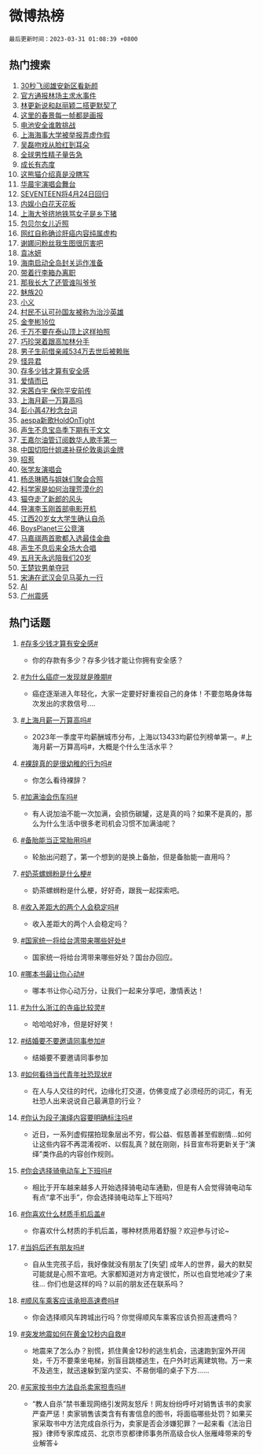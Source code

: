 # 微博热榜

`最后更新时间：2023-03-31 01:08:39 +0800`

## 热门搜索

1. [30秒飞阅雄安新区看新颜](https://m.weibo.cn/search?containerid=100103type%3D1%26t%3D10%26q%3D%2330%E7%A7%92%E9%A3%9E%E9%98%85%E9%9B%84%E5%AE%89%E6%96%B0%E5%8C%BA%E7%9C%8B%E6%96%B0%E9%A2%9C%23&stream_entry_id=51&isnewpage=1&extparam=seat%3D1%26c_type%3D51%26dgr%3D0%26pos%3D0%26filter_type%3Drealtimehot%26stream_entry_id%3D51%26cate%3D10103%26display_time%3D1680196117%26pre_seqid%3D168019611752001802149&luicode=10000011&lfid=106003type%253D25%2526t%253D3%2526disable_hot%253D1%2526filter_type%253Drealtimehot)
1. [官方通报林场主求水事件](https://m.weibo.cn/search?containerid=100103type%3D1%26t%3D10%26q%3D%23%E5%AE%98%E6%96%B9%E9%80%9A%E6%8A%A5%E6%9E%97%E5%9C%BA%E4%B8%BB%E6%B1%82%E6%B0%B4%E4%BA%8B%E4%BB%B6%23&stream_entry_id=31&isnewpage=1&extparam=seat%3D1%26filter_type%3Drealtimehot%26stream_entry_id%3D31%26realpos%3D1%26c_type%3D31%26q%3D%2523%25E5%25AE%2598%25E6%2596%25B9%25E9%2580%259A%25E6%258A%25A5%25E6%259E%2597%25E5%259C%25BA%25E4%25B8%25BB%25E6%25B1%2582%25E6%25B0%25B4%25E4%25BA%258B%25E4%25BB%25B6%2523%26dgr%3D0%26pos%3D0%26cate%3D5001%26lcate%3D5001%26band_rank%3D1%26flag%3D0%26display_time%3D1680196117%26pre_seqid%3D168019611752001802149&luicode=10000011&lfid=106003type%253D25%2526t%253D3%2526disable_hot%253D1%2526filter_type%253Drealtimehot)
1. [林更新说和赵丽颖二搭更默契了](https://m.weibo.cn/search?containerid=100103type%3D1%26t%3D10%26q%3D%23%E6%9E%97%E6%9B%B4%E6%96%B0%E8%AF%B4%E5%92%8C%E8%B5%B5%E4%B8%BD%E9%A2%96%E4%BA%8C%E6%90%AD%E6%9B%B4%E9%BB%98%E5%A5%91%E4%BA%86%23&stream_entry_id=31&isnewpage=1&extparam=seat%3D1%26filter_type%3Drealtimehot%26stream_entry_id%3D31%26realpos%3D2%26c_type%3D31%26q%3D%2523%25E6%259E%2597%25E6%259B%25B4%25E6%2596%25B0%25E8%25AF%25B4%25E5%2592%258C%25E8%25B5%25B5%25E4%25B8%25BD%25E9%25A2%2596%25E4%25BA%258C%25E6%2590%25AD%25E6%259B%25B4%25E9%25BB%2598%25E5%25A5%2591%25E4%25BA%2586%2523%26dgr%3D0%26pos%3D1%26cate%3D5001%26lcate%3D5001%26band_rank%3D2%26flag%3D1%26display_time%3D1680196117%26pre_seqid%3D168019611752001802149&luicode=10000011&lfid=106003type%253D25%2526t%253D3%2526disable_hot%253D1%2526filter_type%253Drealtimehot)
1. [这里的春景每一帧都是画报](https://m.weibo.cn/search?containerid=100103type%3D1%26t%3D10%26q%3D%23%E8%BF%99%E9%87%8C%E7%9A%84%E6%98%A5%E6%99%AF%E6%AF%8F%E4%B8%80%E5%B8%A7%E9%83%BD%E6%98%AF%E7%94%BB%E6%8A%A5%23&stream_entry_id=31&isnewpage=1&extparam=seat%3D1%26filter_type%3Drealtimehot%26stream_entry_id%3D31%26realpos%3D3%26c_type%3D31%26q%3D%2523%25E8%25BF%2599%25E9%2587%258C%25E7%259A%2584%25E6%2598%25A5%25E6%2599%25AF%25E6%25AF%258F%25E4%25B8%2580%25E5%25B8%25A7%25E9%2583%25BD%25E6%2598%25AF%25E7%2594%25BB%25E6%258A%25A5%2523%26dgr%3D0%26pos%3D2%26cate%3D5001%26lcate%3D5001%26band_rank%3D3%26flag%3D0%26display_time%3D1680196117%26pre_seqid%3D168019611752001802149&luicode=10000011&lfid=106003type%253D25%2526t%253D3%2526disable_hot%253D1%2526filter_type%253Drealtimehot)
1. [电池安全谁敢挑战](https://m.weibo.cn/search?containerid=100103type%3D1%26t%3D10%26q%3D%23%E7%94%B5%E6%B1%A0%E5%AE%89%E5%85%A8%E8%B0%81%E6%95%A2%E6%8C%91%E6%88%98%23&stream_entry_id=31&isnewpage=1&extparam=seat%3D1%26lcate%3D5001%26topic_ad%3D1%26filter_type%3Drealtimehot%26c_type%3D31%26q%3D%2523%25E7%2594%25B5%25E6%25B1%25A0%25E5%25AE%2589%25E5%2585%25A8%25E8%25B0%2581%25E6%2595%25A2%25E6%258C%2591%25E6%2588%2598%2523%26dgr%3D0%26pos%3D3%26band_rank%3D4%26cate%3D5001%26stream_entry_id%3D31%26adid%3D184538%26display_time%3D1680196117%26pre_seqid%3D168019611752001802149&luicode=10000011&lfid=106003type%253D25%2526t%253D3%2526disable_hot%253D1%2526filter_type%253Drealtimehot)
1. [上海海事大学被举报弄虚作假](https://m.weibo.cn/search?containerid=100103type%3D1%26t%3D10%26q%3D%23%E4%B8%8A%E6%B5%B7%E6%B5%B7%E4%BA%8B%E5%A4%A7%E5%AD%A6%E8%A2%AB%E4%B8%BE%E6%8A%A5%E5%BC%84%E8%99%9A%E4%BD%9C%E5%81%87%23&stream_entry_id=31&isnewpage=1&extparam=seat%3D1%26filter_type%3Drealtimehot%26stream_entry_id%3D31%26realpos%3D4%26c_type%3D31%26q%3D%2523%25E4%25B8%258A%25E6%25B5%25B7%25E6%25B5%25B7%25E4%25BA%258B%25E5%25A4%25A7%25E5%25AD%25A6%25E8%25A2%25AB%25E4%25B8%25BE%25E6%258A%25A5%25E5%25BC%2584%25E8%2599%259A%25E4%25BD%259C%25E5%2581%2587%2523%26dgr%3D0%26pos%3D4%26cate%3D5001%26lcate%3D5001%26band_rank%3D4%26flag%3D0%26display_time%3D1680196117%26pre_seqid%3D168019611752001802149&luicode=10000011&lfid=106003type%253D25%2526t%253D3%2526disable_hot%253D1%2526filter_type%253Drealtimehot)
1. [吴磊吻戏从脸红到耳朵](https://m.weibo.cn/search?containerid=100103type%3D1%26t%3D10%26q%3D%23%E5%90%B4%E7%A3%8A%E5%90%BB%E6%88%8F%E4%BB%8E%E8%84%B8%E7%BA%A2%E5%88%B0%E8%80%B3%E6%9C%B5%23&stream_entry_id=31&isnewpage=1&extparam=seat%3D1%26filter_type%3Drealtimehot%26stream_entry_id%3D31%26realpos%3D5%26c_type%3D31%26q%3D%2523%25E5%2590%25B4%25E7%25A3%258A%25E5%2590%25BB%25E6%2588%258F%25E4%25BB%258E%25E8%2584%25B8%25E7%25BA%25A2%25E5%2588%25B0%25E8%2580%25B3%25E6%259C%25B5%2523%26dgr%3D0%26pos%3D5%26cate%3D5001%26lcate%3D5001%26band_rank%3D5%26flag%3D16%26display_time%3D1680196117%26pre_seqid%3D168019611752001802149&luicode=10000011&lfid=106003type%253D25%2526t%253D3%2526disable_hot%253D1%2526filter_type%253Drealtimehot)
1. [全球男性精子量告急](https://m.weibo.cn/search?containerid=100103type%3D1%26t%3D10%26q%3D%23%E5%85%A8%E7%90%83%E7%94%B7%E6%80%A7%E7%B2%BE%E5%AD%90%E9%87%8F%E5%91%8A%E6%80%A5%23&stream_entry_id=31&isnewpage=1&extparam=seat%3D1%26filter_type%3Drealtimehot%26stream_entry_id%3D31%26realpos%3D6%26c_type%3D31%26q%3D%2523%25E5%2585%25A8%25E7%2590%2583%25E7%2594%25B7%25E6%2580%25A7%25E7%25B2%25BE%25E5%25AD%2590%25E9%2587%258F%25E5%2591%258A%25E6%2580%25A5%2523%26dgr%3D0%26pos%3D6%26cate%3D5001%26lcate%3D5001%26band_rank%3D6%26flag%3D0%26display_time%3D1680196117%26pre_seqid%3D168019611752001802149&luicode=10000011&lfid=106003type%253D25%2526t%253D3%2526disable_hot%253D1%2526filter_type%253Drealtimehot)
1. [成长有态度](https://m.weibo.cn/search?containerid=100103type%3D1%26t%3D10%26q%3D%23%E6%88%90%E9%95%BF%E6%9C%89%E6%80%81%E5%BA%A6%23&stream_entry_id=31&isnewpage=1&extparam=seat%3D1%26lcate%3D5001%26filter_type%3Drealtimehot%26c_type%3D31%26q%3D%2523%25E6%2588%2590%25E9%2595%25BF%25E6%259C%2589%25E6%2580%2581%25E5%25BA%25A6%2523%26dgr%3D0%26pos%3D7%26band_rank%3D7%26cate%3D5001%26stream_entry_id%3D31%26adid%3D184195%26display_time%3D1680196117%26pre_seqid%3D168019611752001802149&luicode=10000011&lfid=106003type%253D25%2526t%253D3%2526disable_hot%253D1%2526filter_type%253Drealtimehot)
1. [这熊猫介绍真是没瞎写](https://m.weibo.cn/search?containerid=100103type%3D1%26t%3D10%26q%3D%23%E8%BF%99%E7%86%8A%E7%8C%AB%E4%BB%8B%E7%BB%8D%E7%9C%9F%E6%98%AF%E6%B2%A1%E7%9E%8E%E5%86%99%23&stream_entry_id=31&isnewpage=1&extparam=seat%3D1%26filter_type%3Drealtimehot%26stream_entry_id%3D31%26realpos%3D7%26c_type%3D31%26q%3D%2523%25E8%25BF%2599%25E7%2586%258A%25E7%258C%25AB%25E4%25BB%258B%25E7%25BB%258D%25E7%259C%259F%25E6%2598%25AF%25E6%25B2%25A1%25E7%259E%258E%25E5%2586%2599%2523%26dgr%3D0%26pos%3D8%26cate%3D5001%26lcate%3D5001%26band_rank%3D7%26flag%3D1%26display_time%3D1680196117%26pre_seqid%3D168019611752001802149&luicode=10000011&lfid=106003type%253D25%2526t%253D3%2526disable_hot%253D1%2526filter_type%253Drealtimehot)
1. [华晨宇演唱会舞台](https://m.weibo.cn/search?containerid=100103type%3D1%26t%3D10%26q%3D%23%E5%8D%8E%E6%99%A8%E5%AE%87%E6%BC%94%E5%94%B1%E4%BC%9A%E8%88%9E%E5%8F%B0%23&stream_entry_id=31&isnewpage=1&extparam=seat%3D1%26filter_type%3Drealtimehot%26stream_entry_id%3D31%26realpos%3D8%26c_type%3D31%26q%3D%2523%25E5%258D%258E%25E6%2599%25A8%25E5%25AE%2587%25E6%25BC%2594%25E5%2594%25B1%25E4%25BC%259A%25E8%2588%259E%25E5%258F%25B0%2523%26dgr%3D0%26pos%3D9%26cate%3D5001%26lcate%3D5001%26band_rank%3D8%26flag%3D1%26display_time%3D1680196117%26pre_seqid%3D168019611752001802149&luicode=10000011&lfid=106003type%253D25%2526t%253D3%2526disable_hot%253D1%2526filter_type%253Drealtimehot)
1. [SEVENTEEN将4月24日回归](https://m.weibo.cn/search?containerid=100103type%3D1%26t%3D10%26q%3D%23SEVENTEEN%E5%B0%864%E6%9C%8824%E6%97%A5%E5%9B%9E%E5%BD%92%23&stream_entry_id=31&isnewpage=1&extparam=seat%3D1%26filter_type%3Drealtimehot%26stream_entry_id%3D31%26realpos%3D9%26c_type%3D31%26q%3D%2523SEVENTEEN%25E5%25B0%25864%25E6%259C%258824%25E6%2597%25A5%25E5%259B%259E%25E5%25BD%2592%2523%26dgr%3D0%26pos%3D10%26cate%3D5001%26lcate%3D5001%26band_rank%3D9%26flag%3D0%26display_time%3D1680196117%26pre_seqid%3D168019611752001802149&luicode=10000011&lfid=106003type%253D25%2526t%253D3%2526disable_hot%253D1%2526filter_type%253Drealtimehot)
1. [内娱小白花天花板](https://m.weibo.cn/search?containerid=100103type%3D1%26t%3D10%26q%3D%23%E5%86%85%E5%A8%B1%E5%B0%8F%E7%99%BD%E8%8A%B1%E5%A4%A9%E8%8A%B1%E6%9D%BF%23&stream_entry_id=31&isnewpage=1&extparam=seat%3D1%26filter_type%3Drealtimehot%26stream_entry_id%3D31%26realpos%3D10%26c_type%3D31%26q%3D%2523%25E5%2586%2585%25E5%25A8%25B1%25E5%25B0%258F%25E7%2599%25BD%25E8%258A%25B1%25E5%25A4%25A9%25E8%258A%25B1%25E6%259D%25BF%2523%26dgr%3D0%26pos%3D11%26cate%3D5001%26lcate%3D5001%26band_rank%3D10%26flag%3D0%26display_time%3D1680196117%26pre_seqid%3D168019611752001802149&luicode=10000011&lfid=106003type%253D25%2526t%253D3%2526disable_hot%253D1%2526filter_type%253Drealtimehot)
1. [上海大爷挤地铁骂女子是乡下猪](https://m.weibo.cn/search?containerid=100103type%3D1%26t%3D10%26q%3D%23%E4%B8%8A%E6%B5%B7%E5%A4%A7%E7%88%B7%E6%8C%A4%E5%9C%B0%E9%93%81%E9%AA%82%E5%A5%B3%E5%AD%90%E6%98%AF%E4%B9%A1%E4%B8%8B%E7%8C%AA%23&stream_entry_id=31&isnewpage=1&extparam=seat%3D1%26filter_type%3Drealtimehot%26stream_entry_id%3D31%26realpos%3D11%26c_type%3D31%26q%3D%2523%25E4%25B8%258A%25E6%25B5%25B7%25E5%25A4%25A7%25E7%2588%25B7%25E6%258C%25A4%25E5%259C%25B0%25E9%2593%2581%25E9%25AA%2582%25E5%25A5%25B3%25E5%25AD%2590%25E6%2598%25AF%25E4%25B9%25A1%25E4%25B8%258B%25E7%258C%25AA%2523%26dgr%3D0%26pos%3D12%26cate%3D5001%26lcate%3D5001%26band_rank%3D11%26flag%3D0%26display_time%3D1680196117%26pre_seqid%3D168019611752001802149&luicode=10000011&lfid=106003type%253D25%2526t%253D3%2526disable_hot%253D1%2526filter_type%253Drealtimehot)
1. [包贝尔女儿近照](https://m.weibo.cn/search?containerid=100103type%3D1%26t%3D10%26q%3D%23%E5%8C%85%E8%B4%9D%E5%B0%94%E5%A5%B3%E5%84%BF%E8%BF%91%E7%85%A7%23&stream_entry_id=31&isnewpage=1&extparam=seat%3D1%26filter_type%3Drealtimehot%26stream_entry_id%3D31%26realpos%3D12%26c_type%3D31%26q%3D%2523%25E5%258C%2585%25E8%25B4%259D%25E5%25B0%2594%25E5%25A5%25B3%25E5%2584%25BF%25E8%25BF%2591%25E7%2585%25A7%2523%26dgr%3D0%26pos%3D13%26cate%3D5001%26lcate%3D5001%26band_rank%3D12%26flag%3D2%26display_time%3D1680196117%26pre_seqid%3D168019611752001802149&luicode=10000011&lfid=106003type%253D25%2526t%253D3%2526disable_hot%253D1%2526filter_type%253Drealtimehot)
1. [网红自称确诊肝癌内容纯属虚构](https://m.weibo.cn/search?containerid=100103type%3D1%26t%3D10%26q%3D%23%E7%BD%91%E7%BA%A2%E8%87%AA%E7%A7%B0%E7%A1%AE%E8%AF%8A%E8%82%9D%E7%99%8C%E5%86%85%E5%AE%B9%E7%BA%AF%E5%B1%9E%E8%99%9A%E6%9E%84%23&stream_entry_id=31&isnewpage=1&extparam=seat%3D1%26filter_type%3Drealtimehot%26stream_entry_id%3D31%26realpos%3D13%26c_type%3D31%26q%3D%2523%25E7%25BD%2591%25E7%25BA%25A2%25E8%2587%25AA%25E7%25A7%25B0%25E7%25A1%25AE%25E8%25AF%258A%25E8%2582%259D%25E7%2599%258C%25E5%2586%2585%25E5%25AE%25B9%25E7%25BA%25AF%25E5%25B1%259E%25E8%2599%259A%25E6%259E%2584%2523%26dgr%3D0%26pos%3D14%26cate%3D5001%26lcate%3D5001%26band_rank%3D13%26flag%3D2%26display_time%3D1680196117%26pre_seqid%3D168019611752001802149&luicode=10000011&lfid=106003type%253D25%2526t%253D3%2526disable_hot%253D1%2526filter_type%253Drealtimehot)
1. [谢娜问粉丝我生图很厉害吧](https://m.weibo.cn/search?containerid=100103type%3D1%26t%3D10%26q%3D%23%E8%B0%A2%E5%A8%9C%E9%97%AE%E7%B2%89%E4%B8%9D%E6%88%91%E7%94%9F%E5%9B%BE%E5%BE%88%E5%8E%89%E5%AE%B3%E5%90%A7%23&stream_entry_id=31&isnewpage=1&extparam=seat%3D1%26filter_type%3Drealtimehot%26stream_entry_id%3D31%26realpos%3D14%26c_type%3D31%26q%3D%2523%25E8%25B0%25A2%25E5%25A8%259C%25E9%2597%25AE%25E7%25B2%2589%25E4%25B8%259D%25E6%2588%2591%25E7%2594%259F%25E5%259B%25BE%25E5%25BE%2588%25E5%258E%2589%25E5%25AE%25B3%25E5%2590%25A7%2523%26dgr%3D0%26pos%3D15%26cate%3D5001%26lcate%3D5001%26band_rank%3D14%26flag%3D0%26display_time%3D1680196117%26pre_seqid%3D168019611752001802149&luicode=10000011&lfid=106003type%253D25%2526t%253D3%2526disable_hot%253D1%2526filter_type%253Drealtimehot)
1. [袁冰妍](https://m.weibo.cn/search?containerid=100103type%3D1%26t%3D10%26q%3D%E8%A2%81%E5%86%B0%E5%A6%8D&stream_entry_id=31&isnewpage=1&extparam=seat%3D1%26filter_type%3Drealtimehot%26stream_entry_id%3D31%26realpos%3D15%26c_type%3D31%26q%3D%25E8%25A2%2581%25E5%2586%25B0%25E5%25A6%258D%26dgr%3D0%26pos%3D16%26cate%3D5001%26lcate%3D5001%26band_rank%3D15%26flag%3D2%26display_time%3D1680196117%26pre_seqid%3D168019611752001802149&luicode=10000011&lfid=106003type%253D25%2526t%253D3%2526disable_hot%253D1%2526filter_type%253Drealtimehot)
1. [海南启动全岛封关运作准备](https://m.weibo.cn/search?containerid=100103type%3D1%26t%3D10%26q%3D%23%E6%B5%B7%E5%8D%97%E5%90%AF%E5%8A%A8%E5%85%A8%E5%B2%9B%E5%B0%81%E5%85%B3%E8%BF%90%E4%BD%9C%E5%87%86%E5%A4%87%23&stream_entry_id=31&isnewpage=1&extparam=seat%3D1%26filter_type%3Drealtimehot%26stream_entry_id%3D31%26realpos%3D16%26c_type%3D31%26q%3D%2523%25E6%25B5%25B7%25E5%258D%2597%25E5%2590%25AF%25E5%258A%25A8%25E5%2585%25A8%25E5%25B2%259B%25E5%25B0%2581%25E5%2585%25B3%25E8%25BF%2590%25E4%25BD%259C%25E5%2587%2586%25E5%25A4%2587%2523%26dgr%3D0%26pos%3D17%26cate%3D5001%26lcate%3D5001%26band_rank%3D16%26flag%3D0%26display_time%3D1680196117%26pre_seqid%3D168019611752001802149&luicode=10000011&lfid=106003type%253D25%2526t%253D3%2526disable_hot%253D1%2526filter_type%253Drealtimehot)
1. [带着行李箱办离职](https://m.weibo.cn/search?containerid=100103type%3D1%26t%3D10%26q%3D%23%E5%B8%A6%E7%9D%80%E8%A1%8C%E6%9D%8E%E7%AE%B1%E5%8A%9E%E7%A6%BB%E8%81%8C%23&stream_entry_id=31&isnewpage=1&extparam=seat%3D1%26filter_type%3Drealtimehot%26stream_entry_id%3D31%26realpos%3D17%26c_type%3D31%26q%3D%2523%25E5%25B8%25A6%25E7%259D%2580%25E8%25A1%258C%25E6%259D%258E%25E7%25AE%25B1%25E5%258A%259E%25E7%25A6%25BB%25E8%2581%258C%2523%26dgr%3D0%26pos%3D18%26cate%3D5001%26lcate%3D5001%26band_rank%3D17%26flag%3D1%26display_time%3D1680196117%26pre_seqid%3D168019611752001802149&luicode=10000011&lfid=106003type%253D25%2526t%253D3%2526disable_hot%253D1%2526filter_type%253Drealtimehot)
1. [那我长大了还管谁叫爷爷](https://m.weibo.cn/search?containerid=100103type%3D1%26t%3D10%26q%3D%23%E9%82%A3%E6%88%91%E9%95%BF%E5%A4%A7%E4%BA%86%E8%BF%98%E7%AE%A1%E8%B0%81%E5%8F%AB%E7%88%B7%E7%88%B7%23&stream_entry_id=31&isnewpage=1&extparam=seat%3D1%26filter_type%3Drealtimehot%26stream_entry_id%3D31%26realpos%3D18%26c_type%3D31%26q%3D%2523%25E9%2582%25A3%25E6%2588%2591%25E9%2595%25BF%25E5%25A4%25A7%25E4%25BA%2586%25E8%25BF%2598%25E7%25AE%25A1%25E8%25B0%2581%25E5%258F%25AB%25E7%2588%25B7%25E7%2588%25B7%2523%26dgr%3D0%26pos%3D19%26cate%3D5001%26lcate%3D5001%26band_rank%3D18%26flag%3D0%26display_time%3D1680196117%26pre_seqid%3D168019611752001802149&luicode=10000011&lfid=106003type%253D25%2526t%253D3%2526disable_hot%253D1%2526filter_type%253Drealtimehot)
1. [魅族20](https://m.weibo.cn/search?containerid=100103type%3D1%26t%3D10%26q%3D%23%E9%AD%85%E6%97%8F20%23&stream_entry_id=31&isnewpage=1&extparam=seat%3D1%26filter_type%3Drealtimehot%26stream_entry_id%3D31%26realpos%3D19%26c_type%3D31%26q%3D%2523%25E9%25AD%2585%25E6%2597%258F20%2523%26dgr%3D0%26pos%3D20%26cate%3D5001%26lcate%3D5001%26band_rank%3D19%26flag%3D0%26display_time%3D1680196117%26pre_seqid%3D168019611752001802149&luicode=10000011&lfid=106003type%253D25%2526t%253D3%2526disable_hot%253D1%2526filter_type%253Drealtimehot)
1. [小义](https://m.weibo.cn/search?containerid=100103type%3D1%26t%3D10%26q%3D%E5%B0%8F%E4%B9%89&stream_entry_id=31&isnewpage=1&extparam=seat%3D1%26filter_type%3Drealtimehot%26stream_entry_id%3D31%26realpos%3D20%26c_type%3D31%26q%3D%25E5%25B0%258F%25E4%25B9%2589%26dgr%3D0%26pos%3D21%26cate%3D5001%26lcate%3D5001%26band_rank%3D20%26flag%3D0%26display_time%3D1680196117%26pre_seqid%3D168019611752001802149&luicode=10000011&lfid=106003type%253D25%2526t%253D3%2526disable_hot%253D1%2526filter_type%253Drealtimehot)
1. [村民不认可孙国友被称为治沙英雄](https://m.weibo.cn/search?containerid=100103type%3D1%26t%3D10%26q%3D%23%E6%9D%91%E6%B0%91%E4%B8%8D%E8%AE%A4%E5%8F%AF%E5%AD%99%E5%9B%BD%E5%8F%8B%E8%A2%AB%E7%A7%B0%E4%B8%BA%E6%B2%BB%E6%B2%99%E8%8B%B1%E9%9B%84%23&stream_entry_id=31&isnewpage=1&extparam=seat%3D1%26filter_type%3Drealtimehot%26stream_entry_id%3D31%26realpos%3D21%26c_type%3D31%26q%3D%2523%25E6%259D%2591%25E6%25B0%2591%25E4%25B8%258D%25E8%25AE%25A4%25E5%258F%25AF%25E5%25AD%2599%25E5%259B%25BD%25E5%258F%258B%25E8%25A2%25AB%25E7%25A7%25B0%25E4%25B8%25BA%25E6%25B2%25BB%25E6%25B2%2599%25E8%258B%25B1%25E9%259B%2584%2523%26dgr%3D0%26pos%3D22%26cate%3D5001%26lcate%3D5001%26band_rank%3D21%26flag%3D0%26display_time%3D1680196117%26pre_seqid%3D168019611752001802149&luicode=10000011&lfid=106003type%253D25%2526t%253D3%2526disable_hot%253D1%2526filter_type%253Drealtimehot)
1. [金奎彬16位](https://m.weibo.cn/search?containerid=100103type%3D1%26t%3D10%26q%3D%E9%87%91%E5%A5%8E%E5%BD%AC16%E4%BD%8D&stream_entry_id=31&isnewpage=1&extparam=seat%3D1%26filter_type%3Drealtimehot%26stream_entry_id%3D31%26realpos%3D22%26c_type%3D31%26q%3D%25E9%2587%2591%25E5%25A5%258E%25E5%25BD%25AC16%25E4%25BD%258D%26dgr%3D0%26pos%3D23%26cate%3D5001%26lcate%3D5001%26band_rank%3D22%26flag%3D0%26display_time%3D1680196117%26pre_seqid%3D168019611752001802149&luicode=10000011&lfid=106003type%253D25%2526t%253D3%2526disable_hot%253D1%2526filter_type%253Drealtimehot)
1. [千万不要在泰山顶上这样拍照](https://m.weibo.cn/search?containerid=100103type%3D1%26t%3D10%26q%3D%23%E5%8D%83%E4%B8%87%E4%B8%8D%E8%A6%81%E5%9C%A8%E6%B3%B0%E5%B1%B1%E9%A1%B6%E4%B8%8A%E8%BF%99%E6%A0%B7%E6%8B%8D%E7%85%A7%23&stream_entry_id=31&isnewpage=1&extparam=seat%3D1%26filter_type%3Drealtimehot%26stream_entry_id%3D31%26realpos%3D23%26c_type%3D31%26q%3D%2523%25E5%258D%2583%25E4%25B8%2587%25E4%25B8%258D%25E8%25A6%2581%25E5%259C%25A8%25E6%25B3%25B0%25E5%25B1%25B1%25E9%25A1%25B6%25E4%25B8%258A%25E8%25BF%2599%25E6%25A0%25B7%25E6%258B%258D%25E7%2585%25A7%2523%26dgr%3D0%26pos%3D24%26cate%3D5001%26lcate%3D5001%26band_rank%3D23%26flag%3D0%26display_time%3D1680196117%26pre_seqid%3D168019611752001802149&luicode=10000011&lfid=106003type%253D25%2526t%253D3%2526disable_hot%253D1%2526filter_type%253Drealtimehot)
1. [巧珍哭着跟高加林分手](https://m.weibo.cn/search?containerid=100103type%3D1%26t%3D10%26q%3D%23%E5%B7%A7%E7%8F%8D%E5%93%AD%E7%9D%80%E8%B7%9F%E9%AB%98%E5%8A%A0%E6%9E%97%E5%88%86%E6%89%8B%23&stream_entry_id=31&isnewpage=1&extparam=seat%3D1%26filter_type%3Drealtimehot%26stream_entry_id%3D31%26realpos%3D24%26c_type%3D31%26q%3D%2523%25E5%25B7%25A7%25E7%258F%258D%25E5%2593%25AD%25E7%259D%2580%25E8%25B7%259F%25E9%25AB%2598%25E5%258A%25A0%25E6%259E%2597%25E5%2588%2586%25E6%2589%258B%2523%26dgr%3D0%26pos%3D25%26cate%3D5001%26lcate%3D5001%26band_rank%3D24%26flag%3D0%26display_time%3D1680196117%26pre_seqid%3D168019611752001802149&luicode=10000011&lfid=106003type%253D25%2526t%253D3%2526disable_hot%253D1%2526filter_type%253Drealtimehot)
1. [男子生前借亲戚534万去世后被赖账](https://m.weibo.cn/search?containerid=100103type%3D1%26t%3D10%26q%3D%23%E7%94%B7%E5%AD%90%E7%94%9F%E5%89%8D%E5%80%9F%E4%BA%B2%E6%88%9A534%E4%B8%87%E5%8E%BB%E4%B8%96%E5%90%8E%E8%A2%AB%E8%B5%96%E8%B4%A6%23&stream_entry_id=31&isnewpage=1&extparam=seat%3D1%26filter_type%3Drealtimehot%26stream_entry_id%3D31%26realpos%3D25%26c_type%3D31%26q%3D%2523%25E7%2594%25B7%25E5%25AD%2590%25E7%2594%259F%25E5%2589%258D%25E5%2580%259F%25E4%25BA%25B2%25E6%2588%259A534%25E4%25B8%2587%25E5%258E%25BB%25E4%25B8%2596%25E5%2590%258E%25E8%25A2%25AB%25E8%25B5%2596%25E8%25B4%25A6%2523%26dgr%3D0%26pos%3D26%26cate%3D5001%26lcate%3D5001%26band_rank%3D25%26flag%3D0%26display_time%3D1680196117%26pre_seqid%3D168019611752001802149&luicode=10000011&lfid=106003type%253D25%2526t%253D3%2526disable_hot%253D1%2526filter_type%253Drealtimehot)
1. [怪异君](https://m.weibo.cn/search?containerid=100103type%3D1%26t%3D10%26q%3D%E6%80%AA%E5%BC%82%E5%90%9B&stream_entry_id=31&isnewpage=1&extparam=seat%3D1%26filter_type%3Drealtimehot%26stream_entry_id%3D31%26realpos%3D26%26c_type%3D31%26q%3D%25E6%2580%25AA%25E5%25BC%2582%25E5%2590%259B%26dgr%3D0%26pos%3D27%26cate%3D5001%26lcate%3D5001%26band_rank%3D26%26flag%3D0%26display_time%3D1680196117%26pre_seqid%3D168019611752001802149&luicode=10000011&lfid=106003type%253D25%2526t%253D3%2526disable_hot%253D1%2526filter_type%253Drealtimehot)
1. [存多少钱才算有安全感](https://m.weibo.cn/search?containerid=100103type%3D1%26t%3D10%26q%3D%23%E5%AD%98%E5%A4%9A%E5%B0%91%E9%92%B1%E6%89%8D%E7%AE%97%E6%9C%89%E5%AE%89%E5%85%A8%E6%84%9F%23&stream_entry_id=31&isnewpage=1&extparam=seat%3D1%26filter_type%3Drealtimehot%26stream_entry_id%3D31%26realpos%3D27%26c_type%3D31%26q%3D%2523%25E5%25AD%2598%25E5%25A4%259A%25E5%25B0%2591%25E9%2592%25B1%25E6%2589%258D%25E7%25AE%2597%25E6%259C%2589%25E5%25AE%2589%25E5%2585%25A8%25E6%2584%259F%2523%26dgr%3D0%26pos%3D28%26cate%3D5001%26lcate%3D5001%26band_rank%3D27%26flag%3D0%26display_time%3D1680196117%26pre_seqid%3D168019611752001802149&luicode=10000011&lfid=106003type%253D25%2526t%253D3%2526disable_hot%253D1%2526filter_type%253Drealtimehot)
1. [爱情而已](https://m.weibo.cn/search?containerid=100103type%3D1%26t%3D10%26q%3D%E7%88%B1%E6%83%85%E8%80%8C%E5%B7%B2&stream_entry_id=31&isnewpage=1&extparam=seat%3D1%26filter_type%3Drealtimehot%26stream_entry_id%3D31%26realpos%3D28%26c_type%3D31%26q%3D%25E7%2588%25B1%25E6%2583%2585%25E8%2580%258C%25E5%25B7%25B2%26dgr%3D0%26pos%3D29%26cate%3D5001%26lcate%3D5001%26band_rank%3D28%26flag%3D0%26display_time%3D1680196117%26pre_seqid%3D168019611752001802149&luicode=10000011&lfid=106003type%253D25%2526t%253D3%2526disable_hot%253D1%2526filter_type%253Drealtimehot)
1. [宋茜白宇 保你平安前传](https://m.weibo.cn/search?containerid=100103type%3D1%26t%3D10%26q%3D%E5%AE%8B%E8%8C%9C%E7%99%BD%E5%AE%87+%E4%BF%9D%E4%BD%A0%E5%B9%B3%E5%AE%89%E5%89%8D%E4%BC%A0&stream_entry_id=31&isnewpage=1&extparam=seat%3D1%26filter_type%3Drealtimehot%26stream_entry_id%3D31%26realpos%3D29%26c_type%3D31%26q%3D%25E5%25AE%258B%25E8%258C%259C%25E7%2599%25BD%25E5%25AE%2587%2520%25E4%25BF%259D%25E4%25BD%25A0%25E5%25B9%25B3%25E5%25AE%2589%25E5%2589%258D%25E4%25BC%25A0%26dgr%3D0%26pos%3D30%26cate%3D5001%26lcate%3D5001%26band_rank%3D29%26flag%3D0%26display_time%3D1680196117%26pre_seqid%3D168019611752001802149&luicode=10000011&lfid=106003type%253D25%2526t%253D3%2526disable_hot%253D1%2526filter_type%253Drealtimehot)
1. [上海月薪一万算高吗](https://m.weibo.cn/search?containerid=100103type%3D1%26t%3D10%26q%3D%23%E4%B8%8A%E6%B5%B7%E6%9C%88%E8%96%AA%E4%B8%80%E4%B8%87%E7%AE%97%E9%AB%98%E5%90%97%23&stream_entry_id=31&isnewpage=1&extparam=seat%3D1%26filter_type%3Drealtimehot%26stream_entry_id%3D31%26realpos%3D30%26c_type%3D31%26q%3D%2523%25E4%25B8%258A%25E6%25B5%25B7%25E6%259C%2588%25E8%2596%25AA%25E4%25B8%2580%25E4%25B8%2587%25E7%25AE%2597%25E9%25AB%2598%25E5%2590%2597%2523%26dgr%3D0%26pos%3D31%26cate%3D5001%26lcate%3D5001%26band_rank%3D30%26flag%3D0%26display_time%3D1680196117%26pre_seqid%3D168019611752001802149&luicode=10000011&lfid=106003type%253D25%2526t%253D3%2526disable_hot%253D1%2526filter_type%253Drealtimehot)
1. [彭小苒47秒念台词](https://m.weibo.cn/search?containerid=100103type%3D1%26t%3D10%26q%3D%23%E5%BD%AD%E5%B0%8F%E8%8B%9247%E7%A7%92%E5%BF%B5%E5%8F%B0%E8%AF%8D%23&stream_entry_id=31&isnewpage=1&extparam=seat%3D1%26filter_type%3Drealtimehot%26stream_entry_id%3D31%26realpos%3D31%26c_type%3D31%26q%3D%2523%25E5%25BD%25AD%25E5%25B0%258F%25E8%258B%259247%25E7%25A7%2592%25E5%25BF%25B5%25E5%258F%25B0%25E8%25AF%258D%2523%26dgr%3D0%26pos%3D32%26cate%3D5001%26lcate%3D5001%26band_rank%3D31%26flag%3D0%26display_time%3D1680196117%26pre_seqid%3D168019611752001802149&luicode=10000011&lfid=106003type%253D25%2526t%253D3%2526disable_hot%253D1%2526filter_type%253Drealtimehot)
1. [aespa新歌HoldOnTight](https://m.weibo.cn/search?containerid=100103type%3D1%26t%3D10%26q%3D%23aespa%E6%96%B0%E6%AD%8CHoldOnTight%23&stream_entry_id=31&isnewpage=1&extparam=seat%3D1%26filter_type%3Drealtimehot%26stream_entry_id%3D31%26realpos%3D32%26c_type%3D31%26q%3D%2523aespa%25E6%2596%25B0%25E6%25AD%258CHoldOnTight%2523%26dgr%3D0%26pos%3D33%26cate%3D5001%26lcate%3D5001%26band_rank%3D32%26flag%3D0%26display_time%3D1680196117%26pre_seqid%3D168019611752001802149&luicode=10000011&lfid=106003type%253D25%2526t%253D3%2526disable_hot%253D1%2526filter_type%253Drealtimehot)
1. [声生不息宝岛季下期有于文文](https://m.weibo.cn/search?containerid=100103type%3D1%26t%3D10%26q%3D%23%E5%A3%B0%E7%94%9F%E4%B8%8D%E6%81%AF%E5%AE%9D%E5%B2%9B%E5%AD%A3%E4%B8%8B%E6%9C%9F%E6%9C%89%E4%BA%8E%E6%96%87%E6%96%87%23&stream_entry_id=31&isnewpage=1&extparam=seat%3D1%26filter_type%3Drealtimehot%26stream_entry_id%3D31%26realpos%3D33%26c_type%3D31%26q%3D%2523%25E5%25A3%25B0%25E7%2594%259F%25E4%25B8%258D%25E6%2581%25AF%25E5%25AE%259D%25E5%25B2%259B%25E5%25AD%25A3%25E4%25B8%258B%25E6%259C%259F%25E6%259C%2589%25E4%25BA%258E%25E6%2596%2587%25E6%2596%2587%2523%26dgr%3D0%26pos%3D34%26cate%3D5001%26lcate%3D5001%26band_rank%3D33%26flag%3D0%26display_time%3D1680196117%26pre_seqid%3D168019611752001802149&luicode=10000011&lfid=106003type%253D25%2526t%253D3%2526disable_hot%253D1%2526filter_type%253Drealtimehot)
1. [王嘉尔油管订阅数华人歌手第一](https://m.weibo.cn/search?containerid=100103type%3D1%26t%3D10%26q%3D%23%E7%8E%8B%E5%98%89%E5%B0%94%E6%B2%B9%E7%AE%A1%E8%AE%A2%E9%98%85%E6%95%B0%E5%8D%8E%E4%BA%BA%E6%AD%8C%E6%89%8B%E7%AC%AC%E4%B8%80%23&stream_entry_id=31&isnewpage=1&extparam=seat%3D1%26filter_type%3Drealtimehot%26stream_entry_id%3D31%26realpos%3D34%26c_type%3D31%26q%3D%2523%25E7%258E%258B%25E5%2598%2589%25E5%25B0%2594%25E6%25B2%25B9%25E7%25AE%25A1%25E8%25AE%25A2%25E9%2598%2585%25E6%2595%25B0%25E5%258D%258E%25E4%25BA%25BA%25E6%25AD%258C%25E6%2589%258B%25E7%25AC%25AC%25E4%25B8%2580%2523%26dgr%3D0%26pos%3D35%26cate%3D5001%26lcate%3D5001%26band_rank%3D34%26flag%3D0%26display_time%3D1680196117%26pre_seqid%3D168019611752001802149&luicode=10000011&lfid=106003type%253D25%2526t%253D3%2526disable_hot%253D1%2526filter_type%253Drealtimehot)
1. [中国切阳什姐递补获伦敦奥运金牌](https://m.weibo.cn/search?containerid=100103type%3D1%26t%3D10%26q%3D%23%E4%B8%AD%E5%9B%BD%E5%88%87%E9%98%B3%E4%BB%80%E5%A7%90%E9%80%92%E8%A1%A5%E8%8E%B7%E4%BC%A6%E6%95%A6%E5%A5%A5%E8%BF%90%E9%87%91%E7%89%8C%23&stream_entry_id=31&isnewpage=1&extparam=seat%3D1%26filter_type%3Drealtimehot%26stream_entry_id%3D31%26realpos%3D35%26c_type%3D31%26q%3D%2523%25E4%25B8%25AD%25E5%259B%25BD%25E5%2588%2587%25E9%2598%25B3%25E4%25BB%2580%25E5%25A7%2590%25E9%2580%2592%25E8%25A1%25A5%25E8%258E%25B7%25E4%25BC%25A6%25E6%2595%25A6%25E5%25A5%25A5%25E8%25BF%2590%25E9%2587%2591%25E7%2589%258C%2523%26dgr%3D0%26pos%3D36%26cate%3D5001%26lcate%3D5001%26band_rank%3D35%26flag%3D0%26display_time%3D1680196117%26pre_seqid%3D168019611752001802149&luicode=10000011&lfid=106003type%253D25%2526t%253D3%2526disable_hot%253D1%2526filter_type%253Drealtimehot)
1. [招惹](https://m.weibo.cn/search?containerid=100103type%3D1%26t%3D10%26q%3D%E6%8B%9B%E6%83%B9&stream_entry_id=31&isnewpage=1&extparam=seat%3D1%26filter_type%3Drealtimehot%26stream_entry_id%3D31%26realpos%3D36%26c_type%3D31%26q%3D%25E6%258B%259B%25E6%2583%25B9%26dgr%3D0%26pos%3D37%26cate%3D5001%26lcate%3D5001%26band_rank%3D36%26flag%3D0%26display_time%3D1680196117%26pre_seqid%3D168019611752001802149&luicode=10000011&lfid=106003type%253D25%2526t%253D3%2526disable_hot%253D1%2526filter_type%253Drealtimehot)
1. [张学友演唱会](https://m.weibo.cn/search?containerid=100103type%3D1%26t%3D10%26q%3D%23%E5%BC%A0%E5%AD%A6%E5%8F%8B%E6%BC%94%E5%94%B1%E4%BC%9A%23&stream_entry_id=31&isnewpage=1&extparam=seat%3D1%26filter_type%3Drealtimehot%26stream_entry_id%3D31%26realpos%3D37%26c_type%3D31%26q%3D%2523%25E5%25BC%25A0%25E5%25AD%25A6%25E5%258F%258B%25E6%25BC%2594%25E5%2594%25B1%25E4%25BC%259A%2523%26dgr%3D0%26pos%3D38%26cate%3D5001%26lcate%3D5001%26band_rank%3D37%26flag%3D0%26display_time%3D1680196117%26pre_seqid%3D168019611752001802149&luicode=10000011&lfid=106003type%253D25%2526t%253D3%2526disable_hot%253D1%2526filter_type%253Drealtimehot)
1. [杨丞琳晒与姐妹们聚会合照](https://m.weibo.cn/search?containerid=100103type%3D1%26t%3D10%26q%3D%23%E6%9D%A8%E4%B8%9E%E7%90%B3%E6%99%92%E4%B8%8E%E5%A7%90%E5%A6%B9%E4%BB%AC%E8%81%9A%E4%BC%9A%E5%90%88%E7%85%A7%23&stream_entry_id=31&isnewpage=1&extparam=seat%3D1%26filter_type%3Drealtimehot%26stream_entry_id%3D31%26realpos%3D38%26c_type%3D31%26q%3D%2523%25E6%259D%25A8%25E4%25B8%259E%25E7%2590%25B3%25E6%2599%2592%25E4%25B8%258E%25E5%25A7%2590%25E5%25A6%25B9%25E4%25BB%25AC%25E8%2581%259A%25E4%25BC%259A%25E5%2590%2588%25E7%2585%25A7%2523%26dgr%3D0%26pos%3D39%26cate%3D5001%26lcate%3D5001%26band_rank%3D38%26flag%3D0%26display_time%3D1680196117%26pre_seqid%3D168019611752001802149&luicode=10000011&lfid=106003type%253D25%2526t%253D3%2526disable_hot%253D1%2526filter_type%253Drealtimehot)
1. [科学家是如何治理荒漠化的](https://m.weibo.cn/search?containerid=100103type%3D1%26t%3D10%26q%3D%E7%A7%91%E5%AD%A6%E5%AE%B6%E6%98%AF%E5%A6%82%E4%BD%95%E6%B2%BB%E7%90%86%E8%8D%92%E6%BC%A0%E5%8C%96%E7%9A%84&stream_entry_id=31&isnewpage=1&extparam=seat%3D1%26filter_type%3Drealtimehot%26stream_entry_id%3D31%26realpos%3D39%26c_type%3D31%26q%3D%25E7%25A7%2591%25E5%25AD%25A6%25E5%25AE%25B6%25E6%2598%25AF%25E5%25A6%2582%25E4%25BD%2595%25E6%25B2%25BB%25E7%2590%2586%25E8%258D%2592%25E6%25BC%25A0%25E5%258C%2596%25E7%259A%2584%26dgr%3D0%26pos%3D40%26cate%3D5001%26lcate%3D5001%26band_rank%3D39%26flag%3D1%26display_time%3D1680196117%26pre_seqid%3D168019611752001802149&luicode=10000011&lfid=106003type%253D25%2526t%253D3%2526disable_hot%253D1%2526filter_type%253Drealtimehot)
1. [猫夺走了新郎的风头](https://m.weibo.cn/search?containerid=100103type%3D1%26t%3D10%26q%3D%23%E7%8C%AB%E5%A4%BA%E8%B5%B0%E4%BA%86%E6%96%B0%E9%83%8E%E7%9A%84%E9%A3%8E%E5%A4%B4%23&stream_entry_id=31&isnewpage=1&extparam=seat%3D1%26filter_type%3Drealtimehot%26stream_entry_id%3D31%26realpos%3D40%26c_type%3D31%26q%3D%2523%25E7%258C%25AB%25E5%25A4%25BA%25E8%25B5%25B0%25E4%25BA%2586%25E6%2596%25B0%25E9%2583%258E%25E7%259A%2584%25E9%25A3%258E%25E5%25A4%25B4%2523%26dgr%3D0%26pos%3D41%26cate%3D5001%26lcate%3D5001%26band_rank%3D40%26flag%3D0%26display_time%3D1680196117%26pre_seqid%3D168019611752001802149&luicode=10000011&lfid=106003type%253D25%2526t%253D3%2526disable_hot%253D1%2526filter_type%253Drealtimehot)
1. [导演李玉刚首部电影开机](https://m.weibo.cn/search?containerid=100103type%3D1%26t%3D10%26q%3D%23%E5%AF%BC%E6%BC%94%E6%9D%8E%E7%8E%89%E5%88%9A%E9%A6%96%E9%83%A8%E7%94%B5%E5%BD%B1%E5%BC%80%E6%9C%BA%23&stream_entry_id=31&isnewpage=1&extparam=seat%3D1%26filter_type%3Drealtimehot%26stream_entry_id%3D31%26realpos%3D41%26c_type%3D31%26q%3D%2523%25E5%25AF%25BC%25E6%25BC%2594%25E6%259D%258E%25E7%258E%2589%25E5%2588%259A%25E9%25A6%2596%25E9%2583%25A8%25E7%2594%25B5%25E5%25BD%25B1%25E5%25BC%2580%25E6%259C%25BA%2523%26dgr%3D0%26pos%3D42%26cate%3D5001%26lcate%3D5001%26band_rank%3D41%26flag%3D0%26display_time%3D1680196117%26pre_seqid%3D168019611752001802149&luicode=10000011&lfid=106003type%253D25%2526t%253D3%2526disable_hot%253D1%2526filter_type%253Drealtimehot)
1. [江西20岁女大学生确认自杀](https://m.weibo.cn/search?containerid=100103type%3D1%26t%3D10%26q%3D%23%E6%B1%9F%E8%A5%BF20%E5%B2%81%E5%A5%B3%E5%A4%A7%E5%AD%A6%E7%94%9F%E7%A1%AE%E8%AE%A4%E8%87%AA%E6%9D%80%23&stream_entry_id=31&isnewpage=1&extparam=seat%3D1%26filter_type%3Drealtimehot%26stream_entry_id%3D31%26realpos%3D42%26c_type%3D31%26q%3D%2523%25E6%25B1%259F%25E8%25A5%25BF20%25E5%25B2%2581%25E5%25A5%25B3%25E5%25A4%25A7%25E5%25AD%25A6%25E7%2594%259F%25E7%25A1%25AE%25E8%25AE%25A4%25E8%2587%25AA%25E6%259D%2580%2523%26dgr%3D0%26pos%3D43%26cate%3D5001%26lcate%3D5001%26band_rank%3D42%26flag%3D0%26display_time%3D1680196117%26pre_seqid%3D168019611752001802149&luicode=10000011&lfid=106003type%253D25%2526t%253D3%2526disable_hot%253D1%2526filter_type%253Drealtimehot)
1. [BoysPlanet三公竞演](https://m.weibo.cn/search?containerid=100103type%3D1%26t%3D10%26q%3D%23BoysPlanet%E4%B8%89%E5%85%AC%E7%AB%9E%E6%BC%94%23&stream_entry_id=31&isnewpage=1&extparam=seat%3D1%26filter_type%3Drealtimehot%26stream_entry_id%3D31%26realpos%3D43%26c_type%3D31%26q%3D%2523BoysPlanet%25E4%25B8%2589%25E5%2585%25AC%25E7%25AB%259E%25E6%25BC%2594%2523%26dgr%3D0%26pos%3D44%26cate%3D5001%26lcate%3D5001%26band_rank%3D43%26flag%3D1%26display_time%3D1680196117%26pre_seqid%3D168019611752001802149&luicode=10000011&lfid=106003type%253D25%2526t%253D3%2526disable_hot%253D1%2526filter_type%253Drealtimehot)
1. [马嘉祺两首歌都入选最佳金曲](https://m.weibo.cn/search?containerid=100103type%3D1%26t%3D10%26q%3D%23%E9%A9%AC%E5%98%89%E7%A5%BA%E4%B8%A4%E9%A6%96%E6%AD%8C%E9%83%BD%E5%85%A5%E9%80%89%E6%9C%80%E4%BD%B3%E9%87%91%E6%9B%B2%23&stream_entry_id=31&isnewpage=1&extparam=seat%3D1%26filter_type%3Drealtimehot%26stream_entry_id%3D31%26realpos%3D44%26c_type%3D31%26q%3D%2523%25E9%25A9%25AC%25E5%2598%2589%25E7%25A5%25BA%25E4%25B8%25A4%25E9%25A6%2596%25E6%25AD%258C%25E9%2583%25BD%25E5%2585%25A5%25E9%2580%2589%25E6%259C%2580%25E4%25BD%25B3%25E9%2587%2591%25E6%259B%25B2%2523%26dgr%3D0%26pos%3D45%26cate%3D5001%26lcate%3D5001%26band_rank%3D44%26flag%3D0%26display_time%3D1680196117%26pre_seqid%3D168019611752001802149&luicode=10000011&lfid=106003type%253D25%2526t%253D3%2526disable_hot%253D1%2526filter_type%253Drealtimehot)
1. [声生不息后来全场大合唱](https://m.weibo.cn/search?containerid=100103type%3D1%26t%3D10%26q%3D%23%E5%A3%B0%E7%94%9F%E4%B8%8D%E6%81%AF%E5%90%8E%E6%9D%A5%E5%85%A8%E5%9C%BA%E5%A4%A7%E5%90%88%E5%94%B1%23&stream_entry_id=31&isnewpage=1&extparam=seat%3D1%26filter_type%3Drealtimehot%26stream_entry_id%3D31%26realpos%3D45%26c_type%3D31%26q%3D%2523%25E5%25A3%25B0%25E7%2594%259F%25E4%25B8%258D%25E6%2581%25AF%25E5%2590%258E%25E6%259D%25A5%25E5%2585%25A8%25E5%259C%25BA%25E5%25A4%25A7%25E5%2590%2588%25E5%2594%25B1%2523%26dgr%3D0%26pos%3D46%26cate%3D5001%26lcate%3D5001%26band_rank%3D45%26flag%3D0%26display_time%3D1680196117%26pre_seqid%3D168019611752001802149&luicode=10000011&lfid=106003type%253D25%2526t%253D3%2526disable_hot%253D1%2526filter_type%253Drealtimehot)
1. [五月天永远陪我们20岁](https://m.weibo.cn/search?containerid=100103type%3D1%26t%3D10%26q%3D%23%E4%BA%94%E6%9C%88%E5%A4%A9%E6%B0%B8%E8%BF%9C%E9%99%AA%E6%88%91%E4%BB%AC20%E5%B2%81%23&stream_entry_id=31&isnewpage=1&extparam=seat%3D1%26filter_type%3Drealtimehot%26stream_entry_id%3D31%26realpos%3D46%26c_type%3D31%26q%3D%2523%25E4%25BA%2594%25E6%259C%2588%25E5%25A4%25A9%25E6%25B0%25B8%25E8%25BF%259C%25E9%2599%25AA%25E6%2588%2591%25E4%25BB%25AC20%25E5%25B2%2581%2523%26dgr%3D0%26pos%3D47%26cate%3D5001%26lcate%3D5001%26band_rank%3D46%26flag%3D0%26display_time%3D1680196117%26pre_seqid%3D168019611752001802149&luicode=10000011&lfid=106003type%253D25%2526t%253D3%2526disable_hot%253D1%2526filter_type%253Drealtimehot)
1. [王楚钦男单夺冠](https://m.weibo.cn/search?containerid=100103type%3D1%26t%3D10%26q%3D%23%E7%8E%8B%E6%A5%9A%E9%92%A6%E7%94%B7%E5%8D%95%E5%A4%BA%E5%86%A0%23&stream_entry_id=31&isnewpage=1&extparam=seat%3D1%26filter_type%3Drealtimehot%26stream_entry_id%3D31%26realpos%3D47%26c_type%3D31%26q%3D%2523%25E7%258E%258B%25E6%25A5%259A%25E9%2592%25A6%25E7%2594%25B7%25E5%258D%2595%25E5%25A4%25BA%25E5%2586%25A0%2523%26dgr%3D0%26pos%3D48%26cate%3D5001%26lcate%3D5001%26band_rank%3D47%26flag%3D0%26display_time%3D1680196117%26pre_seqid%3D168019611752001802149&luicode=10000011&lfid=106003type%253D25%2526t%253D3%2526disable_hot%253D1%2526filter_type%253Drealtimehot)
1. [宋涛在武汉会见马英九一行](https://m.weibo.cn/search?containerid=100103type%3D1%26t%3D10%26q%3D%23%E5%AE%8B%E6%B6%9B%E5%9C%A8%E6%AD%A6%E6%B1%89%E4%BC%9A%E8%A7%81%E9%A9%AC%E8%8B%B1%E4%B9%9D%E4%B8%80%E8%A1%8C%23&stream_entry_id=31&isnewpage=1&extparam=seat%3D1%26filter_type%3Drealtimehot%26stream_entry_id%3D31%26realpos%3D48%26c_type%3D31%26q%3D%2523%25E5%25AE%258B%25E6%25B6%259B%25E5%259C%25A8%25E6%25AD%25A6%25E6%25B1%2589%25E4%25BC%259A%25E8%25A7%2581%25E9%25A9%25AC%25E8%258B%25B1%25E4%25B9%259D%25E4%25B8%2580%25E8%25A1%258C%2523%26dgr%3D0%26pos%3D49%26cate%3D5001%26lcate%3D5001%26band_rank%3D48%26flag%3D0%26display_time%3D1680196117%26pre_seqid%3D168019611752001802149&luicode=10000011&lfid=106003type%253D25%2526t%253D3%2526disable_hot%253D1%2526filter_type%253Drealtimehot)
1. [AI](https://m.weibo.cn/search?containerid=100103type%3D1%26t%3D10%26q%3DAI&stream_entry_id=31&isnewpage=1&extparam=seat%3D1%26filter_type%3Drealtimehot%26stream_entry_id%3D31%26realpos%3D49%26c_type%3D31%26q%3DAI%26dgr%3D0%26pos%3D50%26cate%3D5001%26lcate%3D5001%26band_rank%3D49%26flag%3D0%26display_time%3D1680196117%26pre_seqid%3D168019611752001802149&luicode=10000011&lfid=106003type%253D25%2526t%253D3%2526disable_hot%253D1%2526filter_type%253Drealtimehot)
1. [广州震感](https://m.weibo.cn/search?containerid=100103type%3D1%26t%3D10%26q%3D%E5%B9%BF%E5%B7%9E%E9%9C%87%E6%84%9F&stream_entry_id=31&isnewpage=1&extparam=seat%3D1%26filter_type%3Drealtimehot%26stream_entry_id%3D31%26realpos%3D50%26c_type%3D31%26q%3D%25E5%25B9%25BF%25E5%25B7%259E%25E9%259C%2587%25E6%2584%259F%26dgr%3D0%26pos%3D51%26cate%3D5001%26lcate%3D5001%26band_rank%3D50%26flag%3D0%26display_time%3D1680196117%26pre_seqid%3D168019611752001802149&luicode=10000011&lfid=106003type%253D25%2526t%253D3%2526disable_hot%253D1%2526filter_type%253Drealtimehot)

## 热门话题

1. [#存多少钱才算有安全感#](https://m.weibo.cn/search?containerid=231522type%3D1%26t%3D10%26q%3D%23%E5%AD%98%E5%A4%9A%E5%B0%91%E9%92%B1%E6%89%8D%E7%AE%97%E6%9C%89%E5%AE%89%E5%85%A8%E6%84%9F%23&stream_entry_id=128&isnewpage=1&extparam=seat%3D1%26cate%3D5004%26unitid%3D1680175638469%26pos%3D1-0-0%26dgr%3D0%26c_type%3D128%26lcate%3D5004%26display_time%3D1680196119%26pre_seqid%3D1680196119348031631568&luicode=10000011&lfid=231648_-_4)
    - 你的存款有多少？存多少钱才能让你拥有安全感？

1. [#为什么癌症一发现就是晚期#](https://m.weibo.cn/search?containerid=231522type%3D1%26t%3D10%26q%3D%23%E4%B8%BA%E4%BB%80%E4%B9%88%E7%99%8C%E7%97%87%E4%B8%80%E5%8F%91%E7%8E%B0%E5%B0%B1%E6%98%AF%E6%99%9A%E6%9C%9F%23&stream_entry_id=128&isnewpage=1&extparam=seat%3D1%26cate%3D5004%26unitid%3D1680161827220%26pos%3D1-0-1%26dgr%3D0%26c_type%3D128%26lcate%3D5004%26display_time%3D1680196119%26pre_seqid%3D1680196119348031631568&luicode=10000011&lfid=231648_-_4)
    - 癌症逐渐进入年轻化，大家一定要好好重视自己的身体！不要忽略身体每次发出的求救信号....

1. [#上海月薪一万算高吗#](https://m.weibo.cn/search?containerid=231522type%3D1%26t%3D10%26q%3D%23%E4%B8%8A%E6%B5%B7%E6%9C%88%E8%96%AA%E4%B8%80%E4%B8%87%E7%AE%97%E9%AB%98%E5%90%97%23&stream_entry_id=128&isnewpage=1&extparam=seat%3D1%26cate%3D5004%26unitid%3D1680168103467%26pos%3D1-0-2%26dgr%3D0%26c_type%3D128%26lcate%3D5004%26display_time%3D1680196119%26pre_seqid%3D1680196119348031631568&luicode=10000011&lfid=231648_-_4)
    - 2023年一季度平均薪酬城市分布，上海以13433均薪位列榜单第一。#上海月薪一万算高吗#，大概是个什么生活水平？

1. [#裸辞真的是很幼稚的行为吗#](https://m.weibo.cn/search?containerid=231522type%3D1%26t%3D10%26q%3D%23%E8%A3%B8%E8%BE%9E%E7%9C%9F%E7%9A%84%E6%98%AF%E5%BE%88%E5%B9%BC%E7%A8%9A%E7%9A%84%E8%A1%8C%E4%B8%BA%E5%90%97%23&stream_entry_id=128&isnewpage=1&extparam=seat%3D1%26cate%3D5004%26unitid%3D1680075428992%26pos%3D1-0-3%26dgr%3D0%26c_type%3D128%26lcate%3D5004%26display_time%3D1680196119%26pre_seqid%3D1680196119348031631568&luicode=10000011&lfid=231648_-_4)
    - 你怎么看待裸辞？

1. [#加满油会伤车吗#](https://m.weibo.cn/search?containerid=231522type%3D1%26t%3D10%26q%3D%23%E5%8A%A0%E6%BB%A1%E6%B2%B9%E4%BC%9A%E4%BC%A4%E8%BD%A6%E5%90%97%23&stream_entry_id=128&isnewpage=1&extparam=seat%3D1%26cate%3D5004%26unitid%3D1680150432000%26pos%3D1-0-4%26dgr%3D0%26c_type%3D128%26lcate%3D5004%26display_time%3D1680196119%26pre_seqid%3D1680196119348031631568&luicode=10000011&lfid=231648_-_4)
    - 有人说加油不能一次加满，会损伤碳罐，这是真的吗？如果不是真的，那么为什么生活中很多老司机会习惯不加满油呢？

1. [#备胎能当正常胎用吗#](https://m.weibo.cn/search?containerid=231522type%3D1%26t%3D10%26q%3D%23%E5%A4%87%E8%83%8E%E8%83%BD%E5%BD%93%E6%AD%A3%E5%B8%B8%E8%83%8E%E7%94%A8%E5%90%97%23&stream_entry_id=128&isnewpage=1&extparam=seat%3D1%26cate%3D5004%26unitid%3D1680162418535%26pos%3D1-0-5%26dgr%3D0%26c_type%3D128%26lcate%3D5004%26display_time%3D1680196119%26pre_seqid%3D1680196119348031631568&luicode=10000011&lfid=231648_-_4)
    - 轮胎出问题了，第一个想到的是换上备胎，但是备胎能一直用吗？

1. [#奶茶螺蛳粉是什么梗#](https://m.weibo.cn/search?containerid=231522type%3D1%26t%3D10%26q%3D%23%E5%A5%B6%E8%8C%B6%E8%9E%BA%E8%9B%B3%E7%B2%89%E6%98%AF%E4%BB%80%E4%B9%88%E6%A2%97%23&stream_entry_id=128&isnewpage=1&extparam=seat%3D1%26cate%3D5004%26unitid%3D1680144113089%26pos%3D1-0-6%26dgr%3D0%26c_type%3D128%26lcate%3D5004%26display_time%3D1680196119%26pre_seqid%3D1680196119348031631568&luicode=10000011&lfid=231648_-_4)
    - 奶茶螺蛳粉是什么梗，好好奇，跟我一起探索吧。

1. [#收入差距大的两个人会稳定吗#](https://m.weibo.cn/search?containerid=231522type%3D1%26t%3D10%26q%3D%23%E6%94%B6%E5%85%A5%E5%B7%AE%E8%B7%9D%E5%A4%A7%E7%9A%84%E4%B8%A4%E4%B8%AA%E4%BA%BA%E4%BC%9A%E7%A8%B3%E5%AE%9A%E5%90%97%23&stream_entry_id=128&isnewpage=1&extparam=seat%3D1%26cate%3D5004%26unitid%3D1680176509105%26pos%3D1-0-7%26dgr%3D0%26c_type%3D128%26lcate%3D5004%26display_time%3D1680196119%26pre_seqid%3D1680196119348031631568&luicode=10000011&lfid=231648_-_4)
    - 收入差距大的两个人会稳定吗？

1. [#国家统一将给台湾带来哪些好处#](https://m.weibo.cn/search?containerid=231522type%3D1%26t%3D10%26q%3D%23%E5%9B%BD%E5%AE%B6%E7%BB%9F%E4%B8%80%E5%B0%86%E7%BB%99%E5%8F%B0%E6%B9%BE%E5%B8%A6%E6%9D%A5%E5%93%AA%E4%BA%9B%E5%A5%BD%E5%A4%84%23&stream_entry_id=128&isnewpage=1&extparam=seat%3D1%26cate%3D5004%26unitid%3D1680060697238%26pos%3D1-0-8%26dgr%3D0%26c_type%3D128%26lcate%3D5004%26display_time%3D1680196119%26pre_seqid%3D1680196119348031631568&luicode=10000011&lfid=231648_-_4)
    - 国家统一将给台湾带来哪些好处？国台办回应。

1. [#哪本书最让你心动#](https://m.weibo.cn/search?containerid=231522type%3D1%26t%3D10%26q%3D%23%E5%93%AA%E6%9C%AC%E4%B9%A6%E6%9C%80%E8%AE%A9%E4%BD%A0%E5%BF%83%E5%8A%A8%23&stream_entry_id=128&isnewpage=1&extparam=seat%3D1%26cate%3D5004%26unitid%3D1680172908862%26pos%3D1-0-9%26dgr%3D0%26c_type%3D128%26lcate%3D5004%26display_time%3D1680196119%26pre_seqid%3D1680196119348031631568&luicode=10000011&lfid=231648_-_4)
    - 哪本书让你心动万分，让我们一起来分享吧，激情表达！

1. [#为什么浙江的寺庙比较灵#](https://m.weibo.cn/search?containerid=231522type%3D1%26t%3D10%26q%3D%23%E4%B8%BA%E4%BB%80%E4%B9%88%E6%B5%99%E6%B1%9F%E7%9A%84%E5%AF%BA%E5%BA%99%E6%AF%94%E8%BE%83%E7%81%B5%23&stream_entry_id=128&isnewpage=1&extparam=seat%3D1%26cate%3D5004%26unitid%3D1680155848570%26pos%3D1-0-10%26dgr%3D0%26c_type%3D128%26lcate%3D5004%26display_time%3D1680196119%26pre_seqid%3D1680196119348031631568&luicode=10000011&lfid=231648_-_4)
    - 哈哈哈好冷，但是好好笑！

1. [#结婚要不要邀请同事参加#](https://m.weibo.cn/search?containerid=231522type%3D1%26t%3D10%26q%3D%23%E7%BB%93%E5%A9%9A%E8%A6%81%E4%B8%8D%E8%A6%81%E9%82%80%E8%AF%B7%E5%90%8C%E4%BA%8B%E5%8F%82%E5%8A%A0%23&stream_entry_id=128&isnewpage=1&extparam=seat%3D1%26cate%3D5004%26unitid%3D1680178032437%26pos%3D1-0-11%26dgr%3D0%26c_type%3D128%26lcate%3D5004%26display_time%3D1680196119%26pre_seqid%3D1680196119348031631568&luicode=10000011&lfid=231648_-_4)
    - 结婚要不要邀请同事参加

1. [#如何看待当代青年社恐现状#](https://m.weibo.cn/search?containerid=231522type%3D1%26t%3D10%26q%3D%23%E5%A6%82%E4%BD%95%E7%9C%8B%E5%BE%85%E5%BD%93%E4%BB%A3%E9%9D%92%E5%B9%B4%E7%A4%BE%E6%81%90%E7%8E%B0%E7%8A%B6%23&stream_entry_id=128&isnewpage=1&extparam=seat%3D1%26cate%3D5004%26unitid%3D1680183423586%26pos%3D1-0-12%26dgr%3D0%26c_type%3D128%26lcate%3D5004%26display_time%3D1680196119%26pre_seqid%3D1680196119348031631568&luicode=10000011&lfid=231648_-_4)
    - 在人与人交往的时代，边缘化打交道，仿佛变成了必须经历的词汇，有无社恐人出来说说自己最满意的行业？

1. [#你认为段子演绎内容要明确标注吗#](https://m.weibo.cn/search?containerid=231522type%3D1%26t%3D10%26q%3D%23%E4%BD%A0%E8%AE%A4%E4%B8%BA%E6%AE%B5%E5%AD%90%E6%BC%94%E7%BB%8E%E5%86%85%E5%AE%B9%E8%A6%81%E6%98%8E%E7%A1%AE%E6%A0%87%E6%B3%A8%E5%90%97%23&stream_entry_id=128&isnewpage=1&extparam=seat%3D1%26cate%3D5004%26unitid%3D1680148913304%26pos%3D1-0-13%26dgr%3D0%26c_type%3D128%26lcate%3D5004%26display_time%3D1680196119%26pre_seqid%3D1680196119348031631568&luicode=10000011&lfid=231648_-_4)
    - 近日，一系列虚假摆拍现象层出不穷，假公益、假慈善甚至假剧情...如何让这些内容不再混淆视听、以假乱真？就在刚刚，抖音宣布将更新关于“演绎”类作品的内容创作规则。

1. [#你会选择骑电动车上下班吗#](https://m.weibo.cn/search?containerid=231522type%3D1%26t%3D10%26q%3D%23%E4%BD%A0%E4%BC%9A%E9%80%89%E6%8B%A9%E9%AA%91%E7%94%B5%E5%8A%A8%E8%BD%A6%E4%B8%8A%E4%B8%8B%E7%8F%AD%E5%90%97%23&stream_entry_id=128&isnewpage=1&extparam=seat%3D1%26cate%3D5004%26unitid%3D1680184654013%26pos%3D1-0-14%26dgr%3D0%26c_type%3D128%26lcate%3D5004%26display_time%3D1680196119%26pre_seqid%3D1680196119348031631568&luicode=10000011&lfid=231648_-_4)
    - 相比于开车越来越多人开始选择骑电动车通勤，但是有人会觉得骑电动车有点“拿不出手”，你会选择骑电动车上下班吗? ​​​

1. [#你喜欢什么材质手机后盖#](https://m.weibo.cn/search?containerid=231522type%3D1%26t%3D10%26q%3D%23%E4%BD%A0%E5%96%9C%E6%AC%A2%E4%BB%80%E4%B9%88%E6%9D%90%E8%B4%A8%E6%89%8B%E6%9C%BA%E5%90%8E%E7%9B%96%23&stream_entry_id=128&isnewpage=1&extparam=seat%3D1%26cate%3D5004%26unitid%3D1680062187316%26pos%3D1-0-15%26dgr%3D0%26c_type%3D128%26lcate%3D5004%26display_time%3D1680196119%26pre_seqid%3D1680196119348031631568&luicode=10000011&lfid=231648_-_4)
    - 你喜欢什么材质的手机后盖，哪种材质用着舒服？欢迎参与讨论~ ​​​

1. [#当妈后还有朋友吗#](https://m.weibo.cn/search?containerid=231522type%3D1%26t%3D10%26q%3D%23%E5%BD%93%E5%A6%88%E5%90%8E%E8%BF%98%E6%9C%89%E6%9C%8B%E5%8F%8B%E5%90%97%23&stream_entry_id=128&isnewpage=1&extparam=seat%3D1%26cate%3D5004%26unitid%3D1680082922633%26pos%3D1-0-16%26dgr%3D0%26c_type%3D128%26lcate%3D5004%26display_time%3D1680196119%26pre_seqid%3D1680196119348031631568&luicode=10000011&lfid=231648_-_4)
    - 自从生完孩子后，我好像就没有朋友了[失望] 成年人的世界，最大的默契可能就是心照不宣吧。大家都知道对方肯定很忙，所以也自觉地减少了来往… 你们也是这样的吗？以前的朋友还在联系吗？

1. [#顺风车乘客应该承担高速费吗#](https://m.weibo.cn/search?containerid=231522type%3D1%26t%3D10%26q%3D%23%E9%A1%BA%E9%A3%8E%E8%BD%A6%E4%B9%98%E5%AE%A2%E5%BA%94%E8%AF%A5%E6%89%BF%E6%8B%85%E9%AB%98%E9%80%9F%E8%B4%B9%E5%90%97%23&stream_entry_id=128&isnewpage=1&extparam=seat%3D1%26cate%3D5004%26unitid%3D1680107830134%26pos%3D1-0-17%26dgr%3D0%26c_type%3D128%26lcate%3D5004%26display_time%3D1680196119%26pre_seqid%3D1680196119348031631568&luicode=10000011&lfid=231648_-_4)
    - 你会选择顺风车跨城出行吗？你觉得顺风车乘客应该负担高速费吗？

1. [#突发地震如何在黄金12秒内自救#](https://m.weibo.cn/search?containerid=231522type%3D1%26t%3D10%26q%3D%23%E7%AA%81%E5%8F%91%E5%9C%B0%E9%9C%87%E5%A6%82%E4%BD%95%E5%9C%A8%E9%BB%84%E9%87%9112%E7%A7%92%E5%86%85%E8%87%AA%E6%95%91%23&stream_entry_id=128&isnewpage=1&extparam=seat%3D1%26cate%3D5004%26unitid%3D1680082024480%26pos%3D1-0-18%26dgr%3D0%26c_type%3D128%26lcate%3D5004%26display_time%3D1680196119%26pre_seqid%3D1680196119348031631568&luicode=10000011&lfid=231648_-_4)
    - 地震来了怎么办？别慌，抓住黄金12秒的逃生机会，迅速跑到室外开阔处，千万不要乘坐电梯，别盲目跳楼逃生，在户外时远离建筑物。万一来不及逃生，就迅速躲到室内坚实、不易倒塌的桌子下方……

1. [#买家按书中方法自杀卖家担责吗#](https://m.weibo.cn/search?containerid=231522type%3D1%26t%3D10%26q%3D%23%E4%B9%B0%E5%AE%B6%E6%8C%89%E4%B9%A6%E4%B8%AD%E6%96%B9%E6%B3%95%E8%87%AA%E6%9D%80%E5%8D%96%E5%AE%B6%E6%8B%85%E8%B4%A3%E5%90%97%23&stream_entry_id=128&isnewpage=1&extparam=seat%3D1%26cate%3D5004%26unitid%3D1680077867352%26pos%3D1-0-19%26dgr%3D0%26c_type%3D128%26lcate%3D5004%26display_time%3D1680196119%26pre_seqid%3D1680196119348031631568&luicode=10000011&lfid=231648_-_4)
    - “教人自杀”禁书重现网络引发网友怒斥！网友纷纷呼吁对销售该书的卖家严查严惩！卖家销售该类含有有害信息的图书，将面临哪些处罚？如果买家采取书中方法完成自杀行为，卖家是否会涉嫌犯罪？一起来看《法治日报》律师专家库成员、北京市京都律师事务所高级合伙人张雁峰带来的专业解答↓

